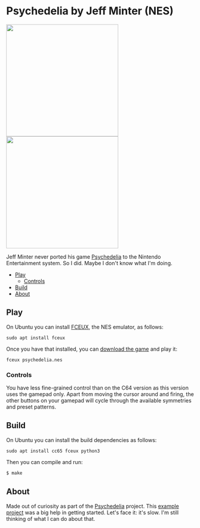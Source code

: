 # Psychedelia by Jeff Minter (NES)
<img src="https://user-images.githubusercontent.com/58846/236032019-893943fa-659e-4ac0-9242-4ed6b0fe3a4f.gif" height=300><img src="https://user-images.githubusercontent.com/58846/236034673-b2414ffb-12a7-4650-966b-c276b5b374a7.jpg" height=300>

Jeff Minter never ported his game [Psychedelia] to the Nintendo Entertainment system. So I did. Maybe I don't know what I'm doing.

<!-- vim-markdown-toc GFM -->

* [Play](#play)
  * [Controls](#controls)
* [Build](#build)
* [About](#about)

<!-- vim-markdown-toc -->

## Play
On Ubuntu you can install [FCEUX], the NES emulator, as follows:
```
sudo apt install fceux
```

Once you have that installed, you can [download the game](https://github.com/mwenge/psynes/raw/master/bin/psychedelia.nes) and play it:

```
fceux psychedelia.nes
```

### Controls
You have less fine-grained control than on the C64 version as this version uses the gamepad only. Apart from
moving the cursor around and firing, the other buttons on your gamepad will cycle through the available
symmetries and preset patterns. 

## Build
On Ubuntu you can install the build dependencies as follows:
```
sudo apt install cc65 fceux python3
```

Then you can compile and run:

```sh
$ make
```

## About
Made out of curiosity as part of the [Psychedelia](https://github.com/mwenge/psychedelia) project.
This [example project](https://github.com/bbbradsmith/NES-ca65-example/) was a big help in getting started.
Let's face it: it's slow. I'm still thinking of what I can do about that.


[cc65]: https://cc65.github.io/
[FCEUX]: https://fceux.com/
[llamaSource]: https://en.wikipedia.org/wiki/Trip-a-Tron
[Neon]: https://en.wikipedia.org/wiki/Neon_(light_synthesizer)
[first realized concept]: http://www.minotaurproject.co.uk/psychedelia.php
[Psychedelia]: https://en.wikipedia.org/wiki/Psychedelia_(light_synthesizer)
[atari800]: https://atari800.github.io/
[hatari]: https://hatari.tuxfamily.org/download.html
